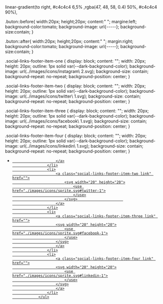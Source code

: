 linear-gradient(to right, #c4c4c4 6,5% ,rgba(47, 48, 58, 0.4) 50%, #c4c4c4 90%),

.buton::before{
    width:20px;
    height;20px;
    content:" ";
    margine:left;
    background-color:tomato;
    background-image: url{-----};
    background-size:contain;
   }

   .buton::after{
    width:20px;
    height;20px;
    content:" ";
    margin:right;
    background-color:tomato;
    background-image: url{-----};
    background-size:contain;
   }


   
.social-links-footer-item-one {
    display: block;
    content: "";
    width: 20px;
    height: 20px;
    outline: 1px solid var(--dark-background-color);
    background-image: url(../images/icons/instagram\ 2.svg);
    background-size: contain;
    background-repeat: no-repeat;
    background-position: center;
}

.social-links-footer-item-two {
    display: block;
    content: "";
    width: 20px;
    height: 20px;
    outline: 1px solid var(--dark-background-color);
    background-image: url(../images/icons/twitter\ 1.svg);
    background-size: contain;
    background-repeat: no-repeat;
    background-position: center;
}

.social-links-footer-item-three {
    display: block;
    content: "";
    width: 20px;
    height: 20px;
    outline: 1px solid var(--dark-background-color);
    background-image: url(../images/icons/facebook\ 1.svg);
    background-size: contain;
    background-repeat: no-repeat;
    background-position: center;
}
 
.social-links-footer-item-four {
    display: block;
    content: "";
    width: 20px;
    height: 20px;
    outline: 1px solid var(--dark-background-color);
    background-image: url(../images/icons/linkedin\ 1.svg);
    background-size: contain;
    background-repeat: no-repeat;
    background-position: center;
}


 <ul class="footer-social-links menu  ">
                    <li >
                        <a class="social-links-footer-item-one link" href="./images/icons/Ellipse.svg">
                            
                        </a>
                    </li>
                    <li>
                        <a class="social-links-footer-item-two link" href="">
                            <svg width="20" height="20">
                                <use href="./images/icons/sprite.svg#twitter-1">
                                </use>
                            </svg>                     
                        </a>
                    </li>
                    <li>
                        <a class="social-links-footer-item-three link" href="">
                        <svg width="20" height="20">
                            <use href="./images/icons/sprite.svg#facebook-1">
                            </use>
                        </svg>
                        </a>
                    </li>
                    <li>
                        <a class="social-links-footer-item-four link" href="">
                        <svg width="20" height="20">
                            <use href="./images/icons/sprite.svg#linkedin-1">
                            </use>
                        </svg>
                        </a>
                    </li>
                </ul>